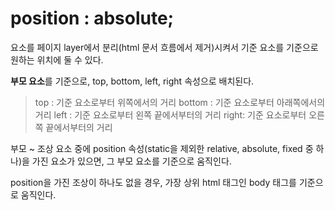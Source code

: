 # position : absolute;

요소를 페이지 layer에서 분리(html 문서 흐름에서 제거)시켜서 기준 요소를 기준으로 원하는 위치에 둘 수 있다.

**부모 요소**를 기준으로, top, bottom, left, right 속성으로 배치된다.

> top : 기준 요소로부터 위쪽에서의 거리
> bottom : 기준 요소로부터 아래쪽에서의 거리
> left : 기준 요소로부터 왼쪽 끝에서부터의 거리
> right: 기준 요소로부터 오른쪽 끝에서부터의 거리

부모 ~ 조상 요소 중에 position 속성(static을 제외한 relative, absolute, fixed 중 하나)을 가진 요소가 있으면, 그 부모 요소를 기준으로 움직인다.

position을 가진 조상이 하나도 없을 경우, 가장 상위 html 태그인 body 태그를 기준으로 움직인다.
